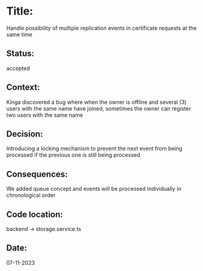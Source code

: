 # Title: 
Handle possibility of multiple replication events in certificate requests at the same time

## Status: 
accepted

## Context: 
Kinga discovered a bug where when the owner is offline and several (3) users with the same name have joined, sometimes the owner can register two users with the same name

## Decision: 
Introducing a locking mechanism to prevent the next event from being processed if the previous one is still being processed

## Consequences: 
We added queue concept and events will be processed individually in chronological order

## Code location: 
backend -> storage.service.ts

## Date: 
07-11-2023
